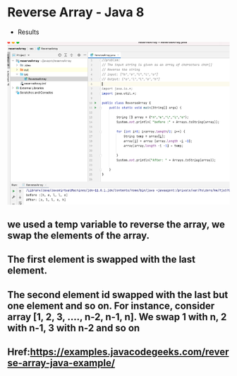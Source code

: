 # Reverse Array - Java 8


- Results 

<img width="964" alt="2D array " src="https://github.com/jaimehernan95/Reverse-Array-Java8/blob/main/images/2dArray.png">


## we used a temp variable to reverse the array, we swap the elements of the array.
## The first element is swapped with the last element.
## The second element id swapped with the last but one element and so on. For instance, consider array [1, 2, 3, …., n-2, n-1, n]. We swap 1 with n, 2 with n-1, 3 with n-2 and so on

## Href:https://examples.javacodegeeks.com/reverse-array-java-example/
